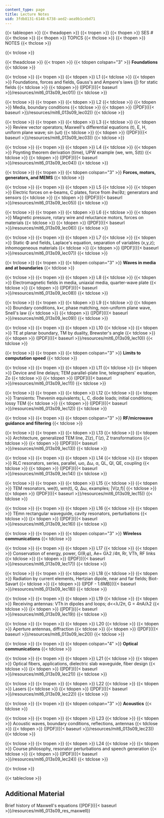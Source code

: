 ```yaml
---
content_type: page
title: Lecture Notes
uid: 3fdb8131-6148-6738-aed2-aea9b1cebd71
---
```


{{< tableopen >}}
{{< theadopen >}}
{{< tropen >}}
{{< thopen >}}
SES #
{{< thclose >}}
{{< thopen >}}
TOPICS
{{< thclose >}}
{{< thopen >}}
NOTES
{{< thclose >}}

{{< trclose >}}

{{< theadclose >}}
{{< tropen >}}
{{< tdopen colspan="3" >}}
**Foundations**
{{< tdclose >}}

{{< trclose >}}
{{< tropen >}}
{{< tdopen >}}
L1
{{< tdclose >}}
{{< tdopen >}}
Foundations, forces and fields, Gauss's and Ampere's laws (∫) for static fields
{{< tdclose >}}
{{< tdopen >}}
([PDF]({{< baseurl >}}/resources/mit6_013s09_lec01))
{{< tdclose >}}

{{< trclose >}}
{{< tropen >}}
{{< tdopen >}}
L2
{{< tdclose >}}
{{< tdopen >}}
Media, boundary conditions
{{< tdclose >}}
{{< tdopen >}}
([PDF]({{< baseurl >}}/resources/mit6_013s09_lec02))
{{< tdclose >}}

{{< trclose >}}
{{< tropen >}}
{{< tdopen >}}
L3
{{< tdclose >}}
{{< tdopen >}}
Review vector operators; Maxwell's differential equations (t), E, H, uniform plane wave; sin (ωt)
{{< tdclose >}}
{{< tdopen >}}
([PDF]({{< baseurl >}}/resources/mit6_013s09_lec03))
{{< tdclose >}}

{{< trclose >}}
{{< tropen >}}
{{< tdopen >}}
L4
{{< tdclose >}}
{{< tdopen >}}
Poynting theorem derivation (time), UPW example (we, wm, S(t))
{{< tdclose >}}
{{< tdopen >}}
([PDF]({{< baseurl >}}/resources/mit6_013s09_lec04))
{{< tdclose >}}

{{< trclose >}}
{{< tropen >}}
{{< tdopen colspan="3" >}}
**Forces, motors, generators, and MEMS**
{{< tdclose >}}

{{< trclose >}}
{{< tropen >}}
{{< tdopen >}}
L5
{{< tdclose >}}
{{< tdopen >}}
Electric forces on e-beams, C plates, force from ∂w/∂z; generators and sensors
{{< tdclose >}}
{{< tdopen >}}
([PDF]({{< baseurl >}}/resources/mit6_013s09_lec05))
{{< tdclose >}}

{{< trclose >}}
{{< tropen >}}
{{< tdopen >}}
L6
{{< tdclose >}}
{{< tdopen >}}
Magnetic pressure, rotary wire and reluctance motors, forces on materials
{{< tdclose >}}
{{< tdopen >}}
([PDF]({{< baseurl >}}/resources/mit6_013s09_lec06))
{{< tdclose >}}

{{< trclose >}}
{{< tropen >}}
{{< tdopen >}}
L7
{{< tdclose >}}
{{< tdopen >}}
Static Φ and fields, Laplace's equation, separation of variables (x,y,z); inhomogeneous materials
{{< tdclose >}}
{{< tdopen >}}
([PDF]({{< baseurl >}}/resources/mit6_013s09_lec07))
{{< tdclose >}}

{{< trclose >}}
{{< tropen >}}
{{< tdopen colspan="3" >}}
**Waves in media and at boundaries**
{{< tdclose >}}

{{< trclose >}}
{{< tropen >}}
{{< tdopen >}}
L8
{{< tdclose >}}
{{< tdopen >}}
Electromagnetic fields in media, uniaxial media, quarter-wave plate
{{< tdclose >}}
{{< tdopen >}}
([PDF]({{< baseurl >}}/resources/mit6_013s09_lec08))
{{< tdclose >}}

{{< trclose >}}
{{< tropen >}}
{{< tdopen >}}
L9
{{< tdclose >}}
{{< tdopen >}}
Boundary conditions, k•r, phase matching, non-uniform plane wave, Snell's law
{{< tdclose >}}
{{< tdopen >}}
([PDF]({{< baseurl >}}/resources/mit6_013s09_lec09))
{{< tdclose >}}

{{< trclose >}}
{{< tropen >}}
{{< tdopen >}}
L10
{{< tdclose >}}
{{< tdopen >}}
TE at planar boundary, TM by duality, Brewster's angle
{{< tdclose >}}
{{< tdopen >}}
([PDF]({{< baseurl >}}/resources/mit6_013s09_lec10))
{{< tdclose >}}

{{< trclose >}}
{{< tropen >}}
{{< tdopen colspan="3" >}}
**Limits to computation speed**
{{< tdclose >}}

{{< trclose >}}
{{< tropen >}}
{{< tdopen >}}
L11
{{< tdclose >}}
{{< tdopen >}}
Device and line delays; TEM parallel-plate line, telegraphers' equation, Zo
{{< tdclose >}}
{{< tdopen >}}
([PDF]({{< baseurl >}}/resources/mit6_013s09_lec11))
{{< tdclose >}}

{{< trclose >}}
{{< tropen >}}
{{< tdopen >}}
L12
{{< tdclose >}}
{{< tdopen >}}
Transients: Thevenin equivalents; L, C, diode loads; initial conditions; lossy TEM
{{< tdclose >}}
{{< tdopen >}}
([PDF]({{< baseurl >}}/resources/mit6_013s09_lec12))
{{< tdclose >}}

{{< trclose >}}
{{< tropen >}}
{{< tdopen colspan="3" >}}
**RF/microwave guidance and filtering**
{{< tdclose >}}

{{< trclose >}}
{{< tropen >}}
{{< tdopen >}}
L13
{{< tdclose >}}
{{< tdopen >}}
Architecture, generalized TEM line, Ζ(z), Γ(z), Ζ transformations
{{< tdclose >}}
{{< tdopen >}}
([PDF]({{< baseurl >}}/resources/mit6_013s09_lec13))
{{< tdclose >}}

{{< trclose >}}
{{< tropen >}}
{{< tdopen >}}
L14
{{< tdclose >}}
{{< tdopen >}}
RLC resonators, series, parallel, ωo, ∆ω, α, QL, QI, QE, coupling
{{< tdclose >}}
{{< tdopen >}}
([PDF]({{< baseurl >}}/resources/mit6_013s09_lec14))
{{< tdclose >}}

{{< trclose >}}
{{< tropen >}}
{{< tdopen >}}
L15
{{< tdclose >}}
{{< tdopen >}}
TEM resonators, we(t), wm(t), Q, ∆ω, examples; |V(z,f)|
{{< tdclose >}}
{{< tdopen >}}
([PDF]({{< baseurl >}}/resources/mit6_013s09_lec15))
{{< tdclose >}}

{{< trclose >}}
{{< tropen >}}
{{< tdopen >}}
L16
{{< tdclose >}}
{{< tdopen >}}
TEmn rectangular waveguide, cavity resonators, perturbations
{{< tdclose >}}
{{< tdopen >}}
([PDF]({{< baseurl >}}/resources/mit6_013s09_lec16))
{{< tdclose >}}

{{< trclose >}}
{{< tropen >}}
{{< tdopen colspan="3" >}}
**Wireless communications**
{{< tdclose >}}

{{< trclose >}}
{{< tropen >}}
{{< tdopen >}}
L17
{{< tdclose >}}
{{< tdopen >}}
Conservation of energy, power, G(θ,φ), Ae\= Gλ2 /4π, Rr, VTh, RF links
{{< tdclose >}}
{{< tdopen >}}
([PDF]({{< baseurl >}}/resources/mit6_013s09_lec17))
{{< tdclose >}}

{{< trclose >}}
{{< tropen >}}
{{< tdopen >}}
L18
{{< tdclose >}}
{{< tdopen >}}
Radiation by current elements, Hertzian dipole, near and far fields; Biot-Savart
{{< tdclose >}}
{{< tdopen >}}
([PDF - 1.6MB]({{< baseurl >}}/resources/mit6_013s09_lec18))
{{< tdclose >}}

{{< trclose >}}
{{< tropen >}}
{{< tdopen >}}
L19
{{< tdclose >}}
{{< tdopen >}}
Receiving antennas: VTh in dipoles and loops; d<<λ/2π, G = 4πA/λ2
{{< tdclose >}}
{{< tdopen >}}
([PDF]({{< baseurl >}}/resources/mit6_013s09_lec19))
{{< tdclose >}}

{{< trclose >}}
{{< tropen >}}
{{< tdopen >}}
L20
{{< tdclose >}}
{{< tdopen >}}
Aperture antennas, diffraction
{{< tdclose >}}
{{< tdopen >}}
([PDF]({{< baseurl >}}/resources/mit6_013s09_lec20))
{{< tdclose >}}

{{< trclose >}}
{{< tropen >}}
{{< tdopen colspan="4" >}}
**Optical communications**
{{< tdclose >}}

{{< trclose >}}
{{< tropen >}}
{{< tdopen >}}
L21
{{< tdclose >}}
{{< tdopen >}}
Optical fibers, applications, dielectric slab waveguide, fiber design
{{< tdclose >}}
{{< tdopen >}}
([PDF]({{< baseurl >}}/resources/mit6_013s09_lec21))
{{< tdclose >}}

{{< trclose >}}
{{< tropen >}}
{{< tdopen >}}
L22
{{< tdclose >}}
{{< tdopen >}}
Lasers
{{< tdclose >}}
{{< tdopen >}}
([PDF]({{< baseurl >}}/resources/mit6_013s09_lec22))
{{< tdclose >}}

{{< trclose >}}
{{< tropen >}}
{{< tdopen colspan="3" >}}
**Acoustics**
{{< tdclose >}}

{{< trclose >}}
{{< tropen >}}
{{< tdopen >}}
L23
{{< tdclose >}}
{{< tdopen >}}
Acoustic waves, boundary conditions, reflections, antennas
{{< tdclose >}}
{{< tdopen >}}
([PDF]({{< baseurl >}}/resources/mit6_013s09_lec23))
{{< tdclose >}}

{{< trclose >}}
{{< tropen >}}
{{< tdopen >}}
L24
{{< tdclose >}}
{{< tdopen >}}
Course philosophy, resonator perturbations and speech generation
{{< tdclose >}}
{{< tdopen >}}
([PDF]({{< baseurl >}}/resources/mit6_013s09_lec24))
{{< tdclose >}}

{{< trclose >}}

{{< tableclose >}}

Additional Material
-------------------

Brief history of Maxwell's equations ([PDF]({{< baseurl >}}/resources/mit6_013s09_res_maxwell))